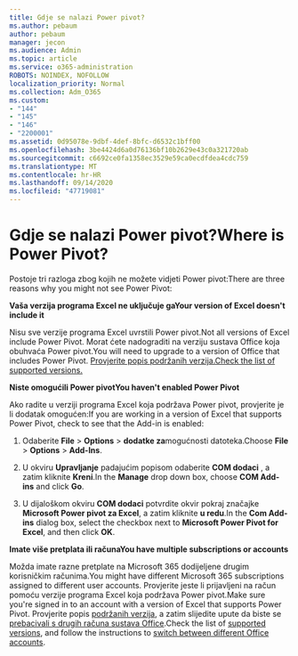 ```yaml
---
title: Gdje se nalazi Power pivot?
ms.author: pebaum
author: pebaum
manager: jecon
ms.audience: Admin
ms.topic: article
ms.service: o365-administration
ROBOTS: NOINDEX, NOFOLLOW
localization_priority: Normal
ms.collection: Adm_O365
ms.custom:
- "144"
- "145"
- "146"
- "2200001"
ms.assetid: 0d95078e-9dbf-4def-8bfc-d6532c1bff00
ms.openlocfilehash: 3be4424d6a0d76136bf10b2629e43c0a321720ab
ms.sourcegitcommit: c6692ce0fa1358ec3529e59ca0ecdfdea4cdc759
ms.translationtype: MT
ms.contentlocale: hr-HR
ms.lasthandoff: 09/14/2020
ms.locfileid: "47719081"
---
```

# <a name="where-is-power-pivot"></a><span data-ttu-id="d37eb-102">Gdje se nalazi Power pivot?</span><span class="sxs-lookup"><span data-stu-id="d37eb-102">Where is Power Pivot?</span></span>

<span data-ttu-id="d37eb-103">Postoje tri razloga zbog kojih ne možete vidjeti Power pivot:</span><span class="sxs-lookup"><span data-stu-id="d37eb-103">There are three reasons why you might not see Power Pivot:</span></span>
  
<span data-ttu-id="d37eb-104">**Vaša verzija programa Excel ne uključuje ga**</span><span class="sxs-lookup"><span data-stu-id="d37eb-104">**Your version of Excel doesn't include it**</span></span>
  
<span data-ttu-id="d37eb-105">Nisu sve verzije programa Excel uvrstili Power pivot.</span><span class="sxs-lookup"><span data-stu-id="d37eb-105">Not all versions of Excel include Power Pivot.</span></span> <span data-ttu-id="d37eb-106">Morat ćete nadograditi na verziju sustava Office koja obuhvaća Power pivot.</span><span class="sxs-lookup"><span data-stu-id="d37eb-106">You will need to upgrade to a version of Office that includes Power Pivot.</span></span> [<span data-ttu-id="d37eb-107">Provjerite popis podržanih verzija.</span><span class="sxs-lookup"><span data-stu-id="d37eb-107">Check the list of supported versions.</span></span>](https://support.office.com/article/aa64e217-4b6e-410b-8337-20b87e1c2a4b.aspx)
  
<span data-ttu-id="d37eb-108">**Niste omogućili Power pivot**</span><span class="sxs-lookup"><span data-stu-id="d37eb-108">**You haven't enabled Power Pivot**</span></span>
  
<span data-ttu-id="d37eb-109">Ako radite u verziji programa Excel koja podržava Power pivot, provjerite je li dodatak omogućen:</span><span class="sxs-lookup"><span data-stu-id="d37eb-109">If you are working in a version of Excel that supports Power Pivot, check to see that the Add-in is enabled:</span></span>
  
1. <span data-ttu-id="d37eb-110">Odaberite **File** \> **Options** \> **dodatke za**mogućnosti datoteka.</span><span class="sxs-lookup"><span data-stu-id="d37eb-110">Choose **File** \> **Options** \> **Add-Ins**.</span></span>

2. <span data-ttu-id="d37eb-111">U okviru **Upravljanje** padajućim popisom odaberite **COM dodaci** , a zatim kliknite **Kreni**.</span><span class="sxs-lookup"><span data-stu-id="d37eb-111">In the **Manage** drop down box, choose **COM Add-ins** and click **Go**.</span></span>

3. <span data-ttu-id="d37eb-112">U dijaloškom okviru **COM dodaci** potvrdite okvir pokraj značajke **Microsoft Power pivot za Excel**, a zatim kliknite **u redu**.</span><span class="sxs-lookup"><span data-stu-id="d37eb-112">In the **Com Add-ins** dialog box, select the checkbox next to **Microsoft Power Pivot for Excel**, and then click **OK**.</span></span>

<span data-ttu-id="d37eb-113">**Imate više pretplata ili računa**</span><span class="sxs-lookup"><span data-stu-id="d37eb-113">**You have multiple subscriptions or accounts**</span></span>
  
<span data-ttu-id="d37eb-114">Možda imate razne pretplate na Microsoft 365 dodijeljene drugim korisničkim računima.</span><span class="sxs-lookup"><span data-stu-id="d37eb-114">You might have different Microsoft 365 subscriptions assigned to different user accounts.</span></span> <span data-ttu-id="d37eb-115">Provjerite jeste li prijavljeni na račun pomoću verzije programa Excel koja podržava Power pivot.</span><span class="sxs-lookup"><span data-stu-id="d37eb-115">Make sure you're signed in to an account with a version of Excel that supports Power Pivot.</span></span> <span data-ttu-id="d37eb-116">Provjerite popis [podržanih verzija](https://support.office.com/article/aa64e217-4b6e-410b-8337-20b87e1c2a4b.aspx), a zatim slijedite upute da biste se [prebacivali s drugih računa sustava Office](https://support.office.com/article/b9582171-fd1f-4284-9846-bdd72bb28426.aspx#BKMK_WebSwitchAccounts).</span><span class="sxs-lookup"><span data-stu-id="d37eb-116">Check the list of [supported versions](https://support.office.com/article/aa64e217-4b6e-410b-8337-20b87e1c2a4b.aspx), and follow the instructions to [switch between different Office accounts](https://support.office.com/article/b9582171-fd1f-4284-9846-bdd72bb28426.aspx#BKMK_WebSwitchAccounts).</span></span>
